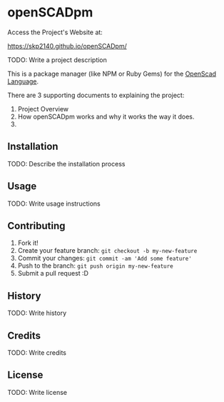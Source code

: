# openSCADpm

Access the Project's Website at:

https://skp2140.github.io/openSCADpm/



TODO: Write a project description

This is a package manager (like NPM or Ruby Gems) for the [OpenScad Language](http://www.openscad.org/).

There are 3 supporting documents to explaining the project:

1. Project Overview
2. How openSCADpm works and why it works the way it does.
3. 



## Installation

TODO: Describe the installation process

## Usage

TODO: Write usage instructions

## Contributing

1. Fork it!
2. Create your feature branch: `git checkout -b my-new-feature`
3. Commit your changes: `git commit -am 'Add some feature'`
4. Push to the branch: `git push origin my-new-feature`
5. Submit a pull request :D

## History

TODO: Write history

## Credits

TODO: Write credits

## License

TODO: Write license
